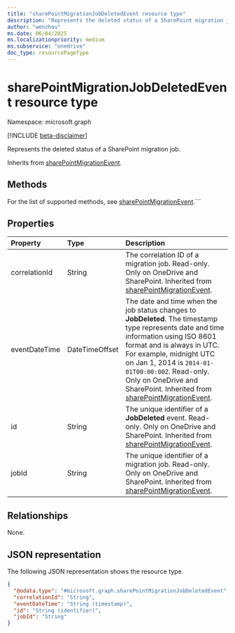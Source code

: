 ```yaml
---
title: "sharePointMigrationJobDeletedEvent resource type"
description: "Represents the deleted status of a SharePoint migration job."
author: "wenzhou"
ms.date: 06/04/2025
ms.localizationpriority: medium
ms.subservice: "onedrive"
doc_type: resourcePageType
---
```


# sharePointMigrationJobDeletedEvent resource type

Namespace: microsoft.graph

[!INCLUDE [beta-disclaimer](../../includes/beta-disclaimer.md)]

Represents the deleted status of a SharePoint migration job.

Inherits from [sharePointMigrationEvent](../resources/sharepointmigrationevent.md).

## Methods
For the list of supported methods, see [sharePointMigrationEvent](../resources/sharepointmigrationevent.md).```

## Properties
|Property|Type|Description|
|:---|:---|:---|
|correlationId|String|The correlation ID of a migration job. Read-only. Only on OneDrive and SharePoint. Inherited from [sharePointMigrationEvent](../resources/sharepointmigrationevent.md).|
|eventDateTime|DateTimeOffset|The date and time when the job status changes to **JobDeleted**. The timestamp type represents date and time information using ISO 8601 format and is always in UTC. For example, midnight UTC on Jan 1, 2014 is `2014-01-01T00:00:00Z`. Read-only. Only on OneDrive and SharePoint. Inherited from [sharePointMigrationEvent](../resources/sharepointmigrationevent.md).|
|id|String|The unique identifier of a **JobDeleted** event. Read-only. Only on OneDrive and SharePoint. Inherited from [sharePointMigrationEvent](../resources/sharepointmigrationevent.md).|
|jobId|String|The unique identifier of a migration job. Read-only. Only on OneDrive and SharePoint. Inherited from [sharePointMigrationEvent](../resources/sharepointmigrationevent.md).|

## Relationships
None.

## JSON representation
The following JSON representation shows the resource type.
<!-- {
  "blockType": "resource",
  "keyProperty": "id",
  "@odata.type": "microsoft.graph.sharePointMigrationJobDeletedEvent",
  "baseType": "microsoft.graph.sharePointMigrationEvent",
  "openType": false
}
-->
``` json
{
  "@odata.type": "#microsoft.graph.sharePointMigrationJobDeletedEvent",
  "correlationId": "String",
  "eventDateTime": "String (timestamp)",
  "id": "String (identifier)",
  "jobId": "String"
}
```
